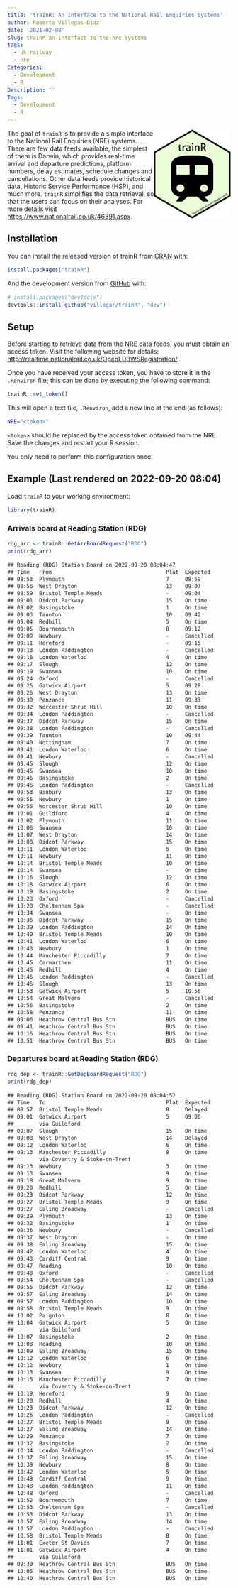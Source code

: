 ```yaml
---
title: 'trainR: An Interface to the National Rail Enquiries Systems'
author: Roberto Villegas-Diaz
date: '2021-02-08'
slug: trainR-an-interface-to-the-nre-systems
tags:
  - uk-railway
  - nre
Categories:
  - Development
  - R
Description: ''
Tags:
  - Development
  - R
---
```


<img src="https://raw.githubusercontent.com/villegar/trainR/main/inst/images/logo.png" alt="logo" align="right" height=200px/>

The goal of `trainR` is to provide a simple interface to the 
National Rail Enquiries (NRE) systems. There are few data feeds 
available, the simplest of them is Darwin, which provides real-time 
arrival and departure predictions, platform numbers, delay estimates, 
schedule changes and cancellations. Other data feeds provide historical 
data, Historic Service Performance (HSP), and much more. `trainR` 
simplifies the data retrieval, so that the users can focus on their 
analyses. For more details visit 
https://www.nationalrail.co.uk/46391.aspx.

## Installation

You can install the released version of trainR from [CRAN](https://CRAN.R-project.org) with:

``` r
install.packages("trainR")
```

And the development version from [GitHub](https://github.com/) with:

``` r
# install.packages("devtools")
devtools::install_github("villegar/trainR", "dev")
```

## Setup
Before starting to retrieve data from the NRE data feeds, you must obtain an access token. 
Visit the following website for details: http://realtime.nationalrail.co.uk/OpenLDBWSRegistration/

Once you have received your access token, you have to store it in the `.Renviron` file; this can be 
done by executing the following command:


```r
trainR::set_token()
```

This will open a text file, `.Renviron`, add a new line at the end (as follows):

```bash
NRE="<token>"
```

`<token>` should be replaced by the access token obtained from the NRE. Save the changes and restart 
your R session.

You only need to perform this configuration once.

## Example (Last rendered on 2022-09-20 08:04)

Load `trainR` to your working environment:

```r
library(trainR)
```

### Arrivals board at Reading Station (RDG)


```r
rdg_arr <- trainR::GetArrBoardRequest("RDG")
print(rdg_arr)
```

```
## Reading (RDG) Station Board on 2022-09-20 08:04:47
## Time   From                                    Plat  Expected
## 08:53  Plymouth                                7     08:59
## 08:56  West Drayton                            13    09:07
## 08:59  Bristol Temple Meads                    -     09:04
## 09:01  Didcot Parkway                          15    On time
## 09:02  Basingstoke                             1     On time
## 09:03  Taunton                                 10    09:42
## 09:04  Redhill                                 5     On time
## 09:05  Bournemouth                             8     09:12
## 09:09  Newbury                                 -     Cancelled
## 09:11  Hereford                                -     09:15
## 09:13  London Paddington                       -     Cancelled
## 09:16  London Waterloo                         4     On time
## 09:17  Slough                                  12    On time
## 09:19  Swansea                                 10    On time
## 09:24  Oxford                                  -     Cancelled
## 09:25  Gatwick Airport                         5     09:28
## 09:26  West Drayton                            13    On time
## 09:30  Penzance                                11    09:33
## 09:32  Worcester Shrub Hill                    10    On time
## 09:34  London Paddington                       -     Cancelled
## 09:37  Didcot Parkway                          15    On time
## 09:38  London Paddington                       -     Cancelled
## 09:39  Taunton                                 10    09:44
## 09:40  Nottingham                              7     On time
## 09:41  London Waterloo                         6     On time
## 09:41  Newbury                                 -     Cancelled
## 09:45  Slough                                  12    On time
## 09:45  Swansea                                 10    On time
## 09:46  Basingstoke                             2     On time
## 09:46  London Paddington                       -     Cancelled
## 09:53  Banbury                                 13    On time
## 09:55  Newbury                                 1     On time
## 09:55  Worcester Shrub Hill                    10    On time
## 10:01  Guildford                               4     On time
## 10:02  Plymouth                                11    On time
## 10:06  Swansea                                 10    On time
## 10:07  West Drayton                            14    On time
## 10:08  Didcot Parkway                          15    On time
## 10:11  London Waterloo                         5     On time
## 10:11  Newbury                                 11    On time
## 10:14  Bristol Temple Meads                    10    On time
## 10:14  Swansea                                 -     On time
## 10:16  Slough                                  12    On time
## 10:18  Gatwick Airport                         6     On time
## 10:19  Basingstoke                             2     On time
## 10:23  Oxford                                  -     Cancelled
## 10:28  Cheltenham Spa                          -     Cancelled
## 10:34  Swansea                                 -     On time
## 10:36  Didcot Parkway                          15    On time
## 10:39  London Paddington                       14    On time
## 10:40  Bristol Temple Meads                    10    On time
## 10:41  London Waterloo                         6     On time
## 10:43  Newbury                                 1     On time
## 10:44  Manchester Piccadilly                   7     On time
## 10:45  Carmarthen                              11    On time
## 10:45  Redhill                                 4     On time
## 10:46  London Paddington                       -     Cancelled
## 10:46  Slough                                  13    On time
## 10:53  Gatwick Airport                         5     10:56
## 10:54  Great Malvern                           -     Cancelled
## 10:56  Basingstoke                             2     On time
## 10:58  Penzance                                11    On time
## 09:06  Heathrow Central Bus Stn                BUS   On time
## 09:41  Heathrow Central Bus Stn                BUS   On time
## 10:16  Heathrow Central Bus Stn                BUS   On time
## 10:51  Heathrow Central Bus Stn                BUS   On time
```

### Departures board at Reading Station (RDG)


```r
rdg_dep <- trainR::GetDepBoardRequest("RDG")
print(rdg_dep)
```

```
## Reading (RDG) Station Board on 2022-09-20 08:04:52
## Time   To                                      Plat  Expected
## 08:57  Bristol Temple Meads                    8     Delayed
## 09:01  Gatwick Airport                         5     09:06
##        via Guildford                           
## 09:07  Slough                                  15    On time
## 09:08  West Drayton                            14    Delayed
## 09:12  London Waterloo                         6     On time
## 09:13  Manchester Piccadilly                   8     On time
##        via Coventry & Stoke-on-Trent           
## 09:13  Newbury                                 3     On time
## 09:13  Swansea                                 9     On time
## 09:18  Great Malvern                           9     On time
## 09:20  Redhill                                 5     On time
## 09:23  Didcot Parkway                          12    On time
## 09:27  Bristol Temple Meads                    9     On time
## 09:27  Ealing Broadway                         -     Cancelled
## 09:29  Plymouth                                13    On time
## 09:32  Basingstoke                             1     On time
## 09:36  Newbury                                 -     Cancelled
## 09:37  West Drayton                            -     On time
## 09:38  Ealing Broadway                         15    On time
## 09:42  London Waterloo                         4     On time
## 09:43  Cardiff Central                         9     On time
## 09:47  Reading                                 10    On time
## 09:48  Oxford                                  -     Cancelled
## 09:54  Cheltenham Spa                          -     Cancelled
## 09:55  Didcot Parkway                          12    On time
## 09:57  Ealing Broadway                         14    On time
## 09:57  London Paddington                       10    On time
## 09:58  Bristol Temple Meads                    9     On time
## 10:02  Paignton                                8     On time
## 10:04  Gatwick Airport                         5     On time
##        via Guildford                           
## 10:07  Basingstoke                             2     On time
## 10:08  Reading                                 10    On time
## 10:09  Ealing Broadway                         15    On time
## 10:12  London Waterloo                         6     On time
## 10:12  Newbury                                 1     On time
## 10:13  Swansea                                 9     On time
## 10:15  Manchester Piccadilly                   7     On time
##        via Coventry & Stoke-on-Trent           
## 10:19  Hereford                                9     On time
## 10:20  Redhill                                 4     On time
## 10:23  Didcot Parkway                          12    On time
## 10:26  London Paddington                       -     Cancelled
## 10:27  Bristol Temple Meads                    9     On time
## 10:27  Ealing Broadway                         14    On time
## 10:29  Penzance                                7     On time
## 10:32  Basingstoke                             2     On time
## 10:34  London Paddington                       -     Cancelled
## 10:37  Ealing Broadway                         15    On time
## 10:39  Newbury                                 8     On time
## 10:42  London Waterloo                         5     On time
## 10:43  Cardiff Central                         9     On time
## 10:48  London Paddington                       11    On time
## 10:48  Oxford                                  -     Cancelled
## 10:52  Bournemouth                             7     On time
## 10:53  Cheltenham Spa                          -     Cancelled
## 10:53  Didcot Parkway                          13    On time
## 10:57  Ealing Broadway                         14    On time
## 10:57  London Paddington                       -     Cancelled
## 10:58  Bristol Temple Meads                    8     On time
## 11:01  Exeter St Davids                        7     On time
## 11:01  Gatwick Airport                         4     On time
##        via Guildford                           
## 09:30  Heathrow Central Bus Stn                BUS   On time
## 10:05  Heathrow Central Bus Stn                BUS   On time
## 10:40  Heathrow Central Bus Stn                BUS   On time
```
